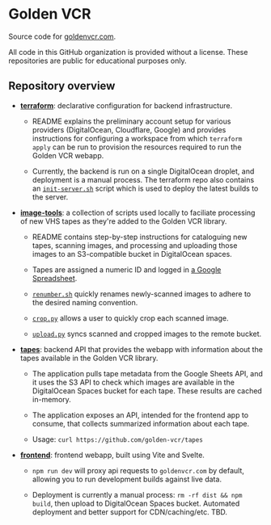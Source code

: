# Golden VCR

Source code for [goldenvcr.com](http://goldenvcr.com/).

All code in this GitHub organization is provided without a license. These repositories
are public for educational purposes only.

## Repository overview

- [**terraform**](https://github.com/golden-vcr/terraform): declarative configuration
  for backend infrastructure.
  
  - README explains the preliminary account setup for various providers (DigitalOcean,
    Cloudflare, Google) and provides instructions for configuring a workspace from
    which `terraform apply` can be run to provision the resources required to run the
    Golden VCR webapp.

  - Currently, the backend is run on a single DigitalOcean droplet, and deployment is a
    manual process. The terraform repo also contains an
    [`init-server.sh`](https://github.com/golden-vcr/terraform/blob/main/init-server.sh)
    script which is used to deploy the latest builds to the server.

- [**image-tools**](https://github.com/golden-vcr/image-tools): a collection of scripts
  used locally to faciliate processing of new VHS tapes as they're added to the Golden
  VCR library.

  - README contains step-by-step instructions for cataloguing new tapes, scanning
    images, and processing and uploading those images to an S3-compatible bucket in
    DigitalOcean spaces.

  - Tapes are assigned a numeric ID and logged in
    [a Google Spreadsheet](https://docs.google.com/spreadsheets/d/1cR9Lbw9_VGQcEn8eGD2b5MwGRGzKugKZ9PVFkrqmA7k/edit).

  - [`renumber.sh`](https://github.com/golden-vcr/image-tools/blob/main/renumber.sh)
    quickly renames newly-scanned images to adhere to the desired naming convention.

  - [`crop.py`](https://github.com/golden-vcr/image-tools/blob/main/crop.py) allows
    a user to quickly crop each scanned image.

  - [`upload.py`](https://github.com/golden-vcr/image-tools/blob/main/upload.py) syncs
    scanned and cropped images to the remote bucket.

- [**tapes**](https://github.com/golden-vcr/tapes): backend API that provides the
  webapp with information about the tapes available in the Golden VCR library.

  - The application pulls tape metadata from the Google Sheets API, and it uses the S3
    API to check which images are available in the DigitalOcean Spaces bucket for each
    tape. These results are cached in-memory.

  - The application exposes an API, intended for the frontend app to consume, that
    collects summarized information about each tape.

  - Usage: `curl https://github.com/golden-vcr/tapes`

- [**frontend**](https://github.com/golden-vcr/frontend): frontend webapp, built using
  Vite and Svelte.

  - `npm run dev` will proxy api requests to `goldenvcr.com` by default, allowing you
    to run development builds against live data.

  - Deployment is currently a manual process: `rm -rf dist && npm build`, then upload
    to DigitalOcean Spaces bucket. Automated deployment and better support for
    CDN/caching/etc. TBD.
